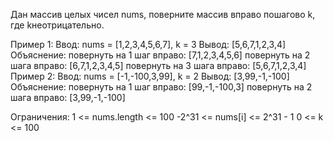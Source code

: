 Дан массив целых чисел nums, поверните массив вправо пошагово k, где kнеотрицательно.

Пример 1:
Ввод: nums = [1,2,3,4,5,6,7], k = 3
 Вывод: [5,6,7,1,2,3,4]
 Объяснение:
повернуть на 1 шаг вправо: [7,1,2,3,4,5,6]
повернуть на 2 шага вправо: [6,7,1,2,3,4,5]
повернуть на 3 шага вправо: [5,6,7,1,2,3,4]
Пример 2:
Ввод: nums = [-1,-100,3,99], k = 2
 Вывод: [3,99,-1,-100]
 Объяснение: 
повернуть на 1 шаг вправо: [99,-1,-100,3]
повернуть на 2 шага вправо: [3,99,-1,-100]
 

Ограничения:
1 <= nums.length <= 100
-2^31 <= nums[i] <= 2^31 - 1
0 <= k <= 100